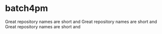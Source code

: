 # batch4pm
Great repository names are short and Great repository names are short and Great repository names are short and 
